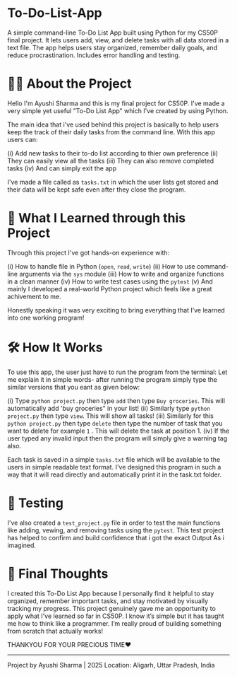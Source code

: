 # To-Do-List-App
A simple command-line To-Do List App built using Python for my CS50P final project. It lets users add, view, and delete tasks with all data stored in a text file. The app helps users stay organized, remember daily goals, and reduce procrastination. Includes error handling and testing. 

# 👩‍💻 About the Project

Hello I'm Ayushi Sharma and this is my final project for CS50P. I've made a very simple yet useful "To-Do List App" which I've created by using Python.

The main idea that i've used behind this project is basically to help users keep the track of their daily tasks from the command line. With this app users can:

(i) Add new tasks to their to-do list according to thier own preference
(ii) They can easily view all the tasks
(iii) They can also remove completed tasks
(iv) And can simply exit the app

I've made a file called as `tasks.txt` in which the user lists get stored and their data will be kept safe even after they close the program.

# 🧠 What I Learned through this Project

Through this project I've got hands-on experience with:

(i) How to handle file in Python (`open`, `read`, `write`)
(ii) How to use command-line arguments via the `sys` module
(iii) How to write and organize functions in a clean manner
(iv) How to write test cases using the `pytest`
(v) And mainly I developed a real-world Python project which feels like a great achivement to me.

Honestly speaking it was very exciting to bring everything that I’ve learned into one working program!

# 🛠️ How It Works

To use this app, the user just have to run the program from the terminal:
Let me explain it in simple words- after running the program simply type the similar versions that you eant as given below:

(i) Type `python project.py` then type `add` then type `Buy groceries`. This will automatically add 'buy groceries" in your list!
(ii) Similarly type `python project.py` then type `view`.   This will show all tasks!
(iii) Similarly for this `python project.py` then type `delete` then type the number of task that you want to delete for example  `1` . This will delete the task at position 1.
(iv) If the user typed any invalid input then the program will simply give a warning tag also.

Each task is saved in a simple `tasks.txt` file which will be available to the users in simple readable text format. I've designed this program in such a way that it will read directly and automatically print it in the task.txt folder.

# 🧪 Testing

I've also created a `test_project.py` file in order to test the main functions like adding, vewing, and removing tasks using the `pytest`. This test project has helped to confirm and build confidence that i got the exact Output As i imagined.

# 🌸 Final Thoughts

I created this To-Do List App because I personally find it helpful to stay organized, remember important tasks, and stay motivated by visually tracking my progress. This project genuinely gave me an opportunity to apply what I've learned so far in CS50P. I know it’s simple but it has taught me how to think like a programmer. I’m really proud of building something from scratch that actually works!

THANKYOU FOR YOUR PRECIOUS TIME❤️

__________________________________________________________________________________________________________________________________________________________________


Project by Ayushi Sharma | 2025
Location: Aligarh, Uttar Pradesh, India
